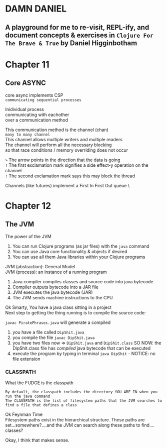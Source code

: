 # DAMN DANIEL

## A playground for me to re-visit, REPL-ify, and document concepts & exercises in `Clojure For The Brave & True` by Daniel Higginbotham

# Chapter 11
## Core ASYNC

core async implements CSP \
`communicating sequential processes`

Inidividual process \
communicating with eachother \
over a communication method 

This communication method is the channel (chan) \
`many to many channel` \
This channel allows multiple writers and multiple readers \
The channel will perform all the necessary blocking \
so that race conditions / memory overriding does not occur 

`>`  The arrow points in the direction that the data is going \
`!`  The first exclamation mark signifies a side effect-y operation on the channel \
`!`  The second exclamation mark says this may block the thread 

Channels (like futures) implement a First In First Out queue \



# Chapter 12
## The JVM

The power of the JVM

1. You can run Clojure programs (as jar files) with the `java` command
2. You can use Java core functionality & objects if desired
3. You can use all them Java libraries within your Clojure programs

JVM (abstraction): General Model \
JVM (process): an instance of a running program

1. Java compiler compiles classes and source code into java bytecode
2. Compiler outputs bytecode into a JAR file
3. JVM executes the java bytecode (JAR)
4. The JVM sends machine instructions to the CPU

Ok Smarty, You have a java class sitting in a project \
Next step to getting the thing running is to compile the source code:

`javac PiratePhrases.java` will generate a compiled

1. you have a file called `DipShit.java`
2. you compile the file `javac DipShit.java`
3. you have two files now => `DipShit.java` and `DipShit.class`
    SO NOW: the DipShit.class file has *compiled* java bytecode that can be executed
4. execute the program by typing in terminal `java DipShit` - NOTICE: no file extension


### CLASSPATH

What the FUDGE is the classpath

`By default, the classpath includes the directory YOU ARE IN when you run the java command` \
`The CLASSPATH is the list of filesystem paths that the JVM searches to find a file that defines a class`

Ok Feynman Time \
Filesystem paths exist in the hierarchical structure. These paths are set...somewhere?....and the JVM can search along these paths to find.... \
classes?

Okay, I think that makes sense.
